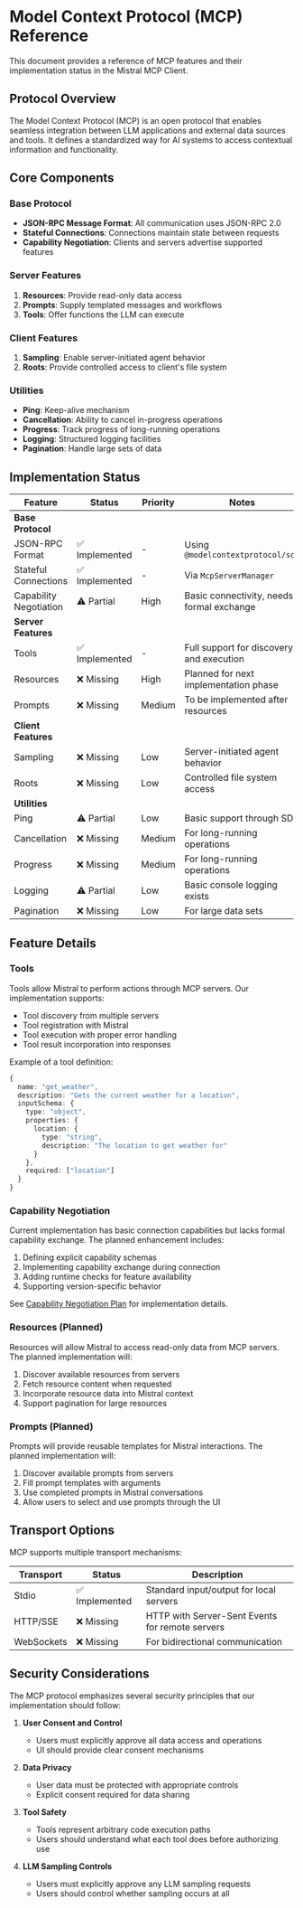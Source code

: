 # Model Context Protocol (MCP) Reference

This document provides a reference of MCP features and their implementation status in the Mistral MCP Client.

## Protocol Overview

The Model Context Protocol (MCP) is an open protocol that enables seamless integration between LLM applications and external data sources and tools. It defines a standardized way for AI systems to access contextual information and functionality.

## Core Components

### Base Protocol
- **JSON-RPC Message Format**: All communication uses JSON-RPC 2.0
- **Stateful Connections**: Connections maintain state between requests
- **Capability Negotiation**: Clients and servers advertise supported features

### Server Features
1. **Resources**: Provide read-only data access
2. **Prompts**: Supply templated messages and workflows
3. **Tools**: Offer functions the LLM can execute

### Client Features
1. **Sampling**: Enable server-initiated agent behavior
2. **Roots**: Provide controlled access to client's file system

### Utilities
- **Ping**: Keep-alive mechanism
- **Cancellation**: Ability to cancel in-progress operations
- **Progress**: Track progress of long-running operations
- **Logging**: Structured logging facilities
- **Pagination**: Handle large sets of data

## Implementation Status

| Feature | Status | Priority | Notes |
|---------|--------|----------|-------|
| **Base Protocol** |
| JSON-RPC Format | ✅ Implemented | - | Using `@modelcontextprotocol/sdk` |
| Stateful Connections | ✅ Implemented | - | Via `McpServerManager` |
| Capability Negotiation | ⚠️ Partial | High | Basic connectivity, needs formal exchange |
| **Server Features** |
| Tools | ✅ Implemented | - | Full support for discovery and execution |
| Resources | ❌ Missing | High | Planned for next implementation phase |
| Prompts | ❌ Missing | Medium | To be implemented after resources |
| **Client Features** |
| Sampling | ❌ Missing | Low | Server-initiated agent behavior |
| Roots | ❌ Missing | Low | Controlled file system access |
| **Utilities** |
| Ping | ⚠️ Partial | Low | Basic support through SDK |
| Cancellation | ❌ Missing | Medium | For long-running operations |
| Progress | ❌ Missing | Medium | For long-running operations |
| Logging | ⚠️ Partial | Low | Basic console logging exists |
| Pagination | ❌ Missing | Low | For large data sets |

## Feature Details

### Tools

Tools allow Mistral to perform actions through MCP servers. Our implementation supports:

- Tool discovery from multiple servers
- Tool registration with Mistral
- Tool execution with proper error handling
- Tool result incorporation into responses

Example of a tool definition:
```typescript
{
  name: "get_weather",
  description: "Gets the current weather for a location",
  inputSchema: {
    type: "object",
    properties: {
      location: {
        type: "string",
        description: "The location to get weather for"
      }
    },
    required: ["location"]
  }
}
```

### Capability Negotiation

Current implementation has basic connection capabilities but lacks formal capability exchange. The planned enhancement includes:

1. Defining explicit capability schemas
2. Implementing capability exchange during connection
3. Adding runtime checks for feature availability
4. Supporting version-specific behavior

See [Capability Negotiation Plan](capability-negotiation.md) for implementation details.

### Resources (Planned)

Resources will allow Mistral to access read-only data from MCP servers. The planned implementation will:

1. Discover available resources from servers
2. Fetch resource content when requested
3. Incorporate resource data into Mistral context
4. Support pagination for large resources

### Prompts (Planned)

Prompts will provide reusable templates for Mistral interactions. The planned implementation will:

1. Discover available prompts from servers
2. Fill prompt templates with arguments
3. Use completed prompts in Mistral conversations
4. Allow users to select and use prompts through the UI

## Transport Options

MCP supports multiple transport mechanisms:

| Transport | Status | Description |
|-----------|--------|-------------|
| Stdio | ✅ Implemented | Standard input/output for local servers |
| HTTP/SSE | ❌ Missing | HTTP with Server-Sent Events for remote servers |
| WebSockets | ❌ Missing | For bidirectional communication |

## Security Considerations

The MCP protocol emphasizes several security principles that our implementation should follow:

1. **User Consent and Control**
   - Users must explicitly approve all data access and operations
   - UI should provide clear consent mechanisms

2. **Data Privacy**
   - User data must be protected with appropriate controls
   - Explicit consent required for data sharing

3. **Tool Safety**
   - Tools represent arbitrary code execution paths
   - Users should understand what each tool does before authorizing use

4. **LLM Sampling Controls**
   - Users must explicitly approve any LLM sampling requests
   - Users should control whether sampling occurs at all
